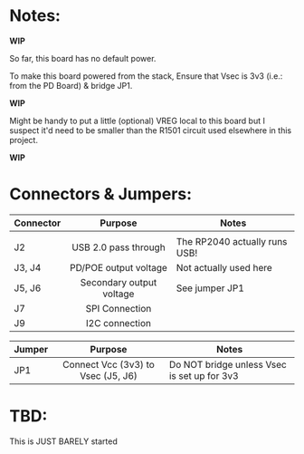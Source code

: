 # Notes:

**WIP** 

So far, this board has no default power.

To make this board powered from the stack, Ensure that Vsec is 3v3 (i.e.: from the PD Board) & bridge JP1.

**WIP** 

Might be handy to put a little (optional) VREG local to this board but I suspect it'd need to be smaller than the R1501 circuit used elsewhere in this project.

**WIP** 

# Connectors & Jumpers:

| Connector | Purpose                                         | Notes                         |
| --------- |:-----------------------------------------------:| ------------------------------|
|           |                                                 |                               |
| J2        | USB 2.0 pass through                            | The RP2040 actually runs USB! |
| J3, J4    | PD/POE output voltage                           | Not actually used here        |
| J5, J6    | Secondary output voltage                        | See jumper JP1                |
| J7        | SPI Connection                                  |                               |
| J9        | I2C connection                                  |                               |

| Jumper    | Purpose                            | Notes                                       |
| --------- |:----------------------------------:| --------------------------------------------|
| JP1       | Connect Vcc (3v3) to Vsec (J5, J6) | Do NOT bridge unless Vsec is set up for 3v3 |

# TBD:

This is JUST BARELY started